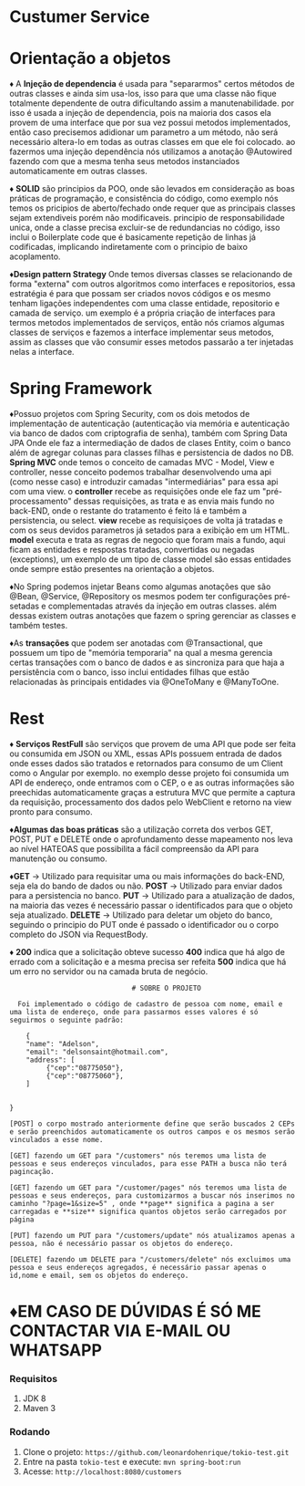# Custumer Service

# Orientação a objetos

♦  A **Injeção de dependencia** é usada para "separarmos" certos métodos de outras classes e ainda sim usa-los, isso para que uma classe não fique totalmente dependente de outra dificultando assim a manutenabilidade.
por isso é usada a injeção de dependencia, pois na maioria dos casos ela provem de uma interface que por sua vez possui metodos implementados, então caso precisemos adidionar um parametro a um método, não será necessário altera-lo
em todas as outras classes em que ele foi colocado.
ao fazermos uma injeção dependência nós utilizamos a anotação @Autowired fazendo com que a mesma tenha seus metodos instanciados automaticamente em outras classes.

♦ **SOLID** são principios da POO, onde são levados em consideração as boas práticas de programação, e consistência do código, como exemplo nós temos os pricipios de aberto/fechado onde requer que as principais classes sejam extendiveis porém não modificaveis.
principio de responsabilidade unica, onde a classe precisa excluir-se de redundancias no código, isso inclui o Boilerplate code que é basicamente repetição de linhas já codificadas, implicando indiretamente com o principio de baixo acoplamento.

♦**Design pattern Strategy** Onde temos diversas classes se relacionando de forma "externa" com outros algoritmos como interfaces e repositorios, essa estratégia é para que possam ser criados novos códigos e os mesmo tenham ligações independentes com uma classe entidade, repositorio e camada de serviço.
um exemplo é a própria criação de interfaces para termos metodos implementados de serviços, então nós criamos algumas classes de serviços e fazemos a interface implementar seus metodos, assim as classes que vão consumir esses metodos passarão a ter injetadas
nelas a interface.

# Spring Framework

♦Possuo projetos com Spring Security, com os dois metodos de implementação de autenticação (autenticação via memória e autenticação via banco de dados com criptografia de senha), também com Spring Data JPA Onde ele faz a intermediação de dados de clases Entity, coim o banco
além de agregar colunas para classes filhas e persistencia de dados no DB. **Spring MVC** onde temos o conceito de camadas MVC -  Model, View e controller, nesse conceito podemos trabalhar desenvolvendo uma api (como nesse caso) e introduzir camadas "intermediárias"
para essa api com uma view. o **controller** recebe as requisições onde ele faz um "pré-processamento" dessas requisições, as trata e as envia mais fundo no back-END, onde o restante do tratamento é feito lá e também a persistencia, ou select.
**view** recebe as requisiçoes de volta já tratadas e com os seus devidos parametros já setados para a exibição em um HTML.
**model** executa e trata as regras de negocio que foram mais a fundo, aqui ficam as entidades e respostas tratadas, convertidas ou negadas (exceptions), um exemplo de um tipo de classe model são essas entidades onde sempre estão presentes na orientação a objetos.

♦No Spring podemos injetar Beans como algumas anotações que são @Bean, @Service, @Repository os mesmos podem ter configurações pré-setadas e complementadas através da injeção em outras classes. além dessas existem outras anotações que fazem o spring gerenciar as classes
e também testes.

♦As **transações** que podem ser anotadas com @Transactional, que possuem um tipo de "memória temporaria" na qual a mesma gerencia certas transações com o banco de dados e as sincroniza para que haja a persistência com o banco, isso inclui entidades filhas que estão relacionadas
às principais entidades via @OneToMany e @ManyToOne.

# Rest

♦ **Serviços RestFull** são serviços que provem de uma API que pode ser feita ou consumida em JSON ou XML, essas APIs possuem entrada de dados onde esses dados são tratados e retornados para consumo de um Client como o Angular por exemplo.
no exemplo desse projeto foi consumida um API de endereço, onde entramos com o CEP, o e as outras informações são preechidas automaticamente graças a estrutura MVC que permite a captura da requisição, processamento dos dados pelo WebClient e retorno na view
pronto para consumo.

♦**Algumas das boas práticas** são a utilização correta dos verbos GET, POST, PUT e DELETE onde o aprofundamento desse mapeamento nos leva ao nível HATEOAS que possibilita a fácil compreensão da API para manutenção ou consumo.

♦**GET** -> Utilizado para requisitar uma ou mais informações do back-END, seja ela do bando de dados ou não.
  **POST** -> Utilizado para enviar dados para a persistencia no banco.
  **PUT**  -> Utilizado para a atualização de dados, na maioria das vezes é necessário passar o identificados para que o objeto seja atualizado.
  **DELETE** -> Utilizado para deletar um objeto do banco, seguindo o principio do PUT onde é passado o identificador ou o corpo completo do JSON via RequestBody.
  
♦ **200** indica que a solicitação obteve sucesso
   **400**  indica que há algo de errado com a solicitação e a mesma precisa ser refeita
   **500** indica que há um erro no servidor ou na camada bruta de negócio.
   
                                  # SOBRE O PROJETO
	
	  Foi implementado o código de cadastro de pessoa com nome, email e uma lista de endereço, onde para passarmos esses valores é só seguirmos o seguinte padrão:
	  
	    {
        "name": "Adelson",
        "email": "delsonsaint@hotmail.com",
		"address": [
		     {"cep":"08775050"}, 
			 {"cep":"08775060"}, 
		]
        
     
    }
	
	[POST] o corpo mostrado anteriormente define que serão buscados 2 CEPs e serão preenchidos automaticamente os outros campos e os mesmos serão vinculados a esse nome.
	
	[GET] fazendo um GET para "/customers" nós teremos uma lista de pessoas e seus endereços vinculados, para esse PATH a busca não terá pagincação.
	
	[GET] fazendo um GET para "/customer/pages" nós teremos uma lista de pessoas e seus endereços, para customizarmos a buscar nós inserimos no caminho "?page=1&size=5" , onde **page** significa a pagina a ser carregadas e **size** significa quantos objetos serão carregados por página
	
	[PUT] fazendo um PUT para "/customers/update" nós atualizamos apenas a pessoa, não é necessário passar os objetos do endereço.
	
	[DELETE] fazendo um DELETE para "/customers/delete" nós excluimos uma pessoa e seus endereços agregados, é necessário passar apenas o id,nome e email, sem os objetos do endereço.
	
# ♦EM CASO DE DÚVIDAS É SÓ ME CONTACTAR VIA E-MAIL OU WHATSAPP
	

### Requisitos

1. JDK 8
1. Maven 3

### Rodando

1. Clone o projeto: `https://github.com/leonardohenrique/tokio-test.git`
1. Entre na pasta `tokio-test` e execute: `mvn spring-boot:run`
1. Acesse: `http://localhost:8080/customers`



